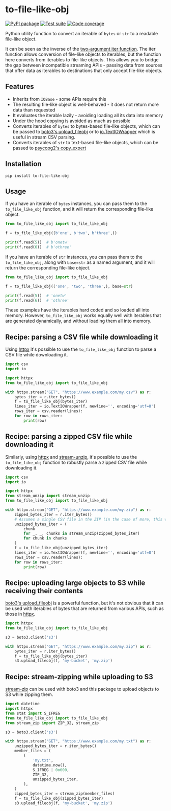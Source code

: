 # to-file-like-obj

[![PyPI package](https://img.shields.io/pypi/v/to-file-like-obj?label=PyPI%20package&color=%234c1)](https://pypi.org/project/to-file-like-obj/) [![Test suite](https://img.shields.io/github/actions/workflow/status/uktrade/to-file-like-obj/test.yml?label=Test%20suite)](https://github.com/uktrade/to-file-like-obj/actions/workflows/test.yml) [![Code coverage](https://img.shields.io/codecov/c/github/uktrade/to-file-like-obj?label=Code%20coverage)](https://app.codecov.io/gh/uktrade/to-file-like-obj)

Python utility function to convert an iterable of `bytes` or `str` to a readable file-like object.

It can be seen as the inverse of the [two-argument iter function](https://docs.python.org/3/library/functions.html#iter). The iter function allows conversion of file-like objects to iterables, but the function here converts from iterables to file-like objects. This allows you to bridge the gap between incompatible streaming APIs - passing data from sources that offer data as iterables to destinations that only accept file-like objects.


## Features

- Inherits from `IOBase` - some APIs require this
- The resulting file-like object is well-behaved - it does not return more data than requested
- It evaluates the iterable lazily - avoiding loading all its data into memory
- Under the hood copying is avoided as much as possible
- Converts iterables of `bytes` to bytes-based file-like objects, which can be passed to [boto3's upload_fileobj](https://boto3.amazonaws.com/v1/documentation/api/latest/reference/services/s3/client/upload_fileobj.html) or to [io.TextIOWrapper](https://docs.python.org/3/library/io.html#io.TextIOWrapper) which is useful in stream CSV parsing.
- Converts iterables of `str` to text-based file-like objects, which can be passed to [psycopg2's copy_expert](https://www.psycopg.org/docs/cursor.html#cursor.copy_expert)


## Installation

```shell
pip install to-file-like-obj
```


## Usage

If you have an iterable of `bytes` instances, you can pass them to the `to_file_like_obj` function, and it will return the corresponding file-like object.

```python
from to_file_like_obj import to_file_like_obj

f = to_file_like_obj((b'one', b'two', b'three',))

print(f.read(5))  # b'onetw'
print(f.read(6))  # b'othree'
```

If you have an iterable of `str` instances, you can pass them to the `to_file_like_obj`, along with `base=str` as a named argument, and it will return the corresponding file-like object.

```python
from to_file_like_obj import to_file_like_obj

f = to_file_like_obj(('one', 'two', 'three',), base=str)

print(f.read(5))  # 'onetw'
print(f.read(6))  # 'othree'
```

These examples have the iterables hard coded and so loaded all into memory. However, `to_file_like_obj` works equally well with iterables that are generated dynamically, and without loading them all into memory.


## Recipe: parsing a CSV file while downloading it

Using [httpx](https://www.python-httpx.org/) it's possible to use the `to_file_like_obj` function to parse a CSV file while downloading it.

```python
import csv
import io

import httpx
from to_file_like_obj import to_file_like_obj

with httpx.stream("GET", "https://www.example.com/my.csv") as r:
    bytes_iter = r.iter_bytes()
    f = to_file_like_obj(bytes_iter)
    lines_iter = io.TextIOWrapper(f, newline='', encoding='utf=8')
    rows_iter = csv.reader(lines):
    for row in rows_iter:
        print(row)
```


## Recipe: parsing a zipped CSV file while downloading it

Similarly, using [httpx](https://www.python-httpx.org/) and [stream-unzip](https://stream-unzip.docs.trade.gov.uk/), it's possible to use the `to_file_like_obj` function to robustly parse a zipped CSV file while downloading it.

```python
import csv
import io

import httpx
from stream_unzip import stream_unzip
from to_file_like_obj import to_file_like_obj

with httpx.stream("GET", "https://www.example.com/my.zip") as r:
    zipped_bytes_iter = r.iter_bytes()
    # Assumes a single CSV file in the ZIP (in the case of more, this will concatanate them together)
    unzipped_bytes_iter = (
        chunk
        for _, _, chunks in stream_unzip(zipped_bytes_iter)
        for chunk in chunks
    )
    f = to_file_like_obj(unzipped_bytes_iter)
    lines_iter = io.TextIOWrapper(f, newline='', encoding='utf=8')
    rows_iter = csv.reader(lines):
    for row in rows_iter:
        print(row)
```


## Recipe: uploading large objects to S3 while receiving their contents

[boto3's upload_fileobj](https://boto3.amazonaws.com/v1/documentation/api/latest/reference/services/s3/client/upload_fileobj.html) is a powerful function, but it's not obvious that it can be used with iterables of bytes that are returned from various APIs, such as those in [httpx](https://www.python-httpx.org/).

```python
import httpx
from to_file_like_obj import to_file_like_obj

s3 = boto3.client('s3')

with httpx.stream("GET", "https://www.example.com/my.zip") as r:
    bytes_iter = r.iter_bytes()
    f = to_file_like_obj(bytes_iter)
    s3.upload_fileobj(f, 'my-bucket', 'my.zip')
```


## Recipe: stream-zipping while uploading to S3

[stream-zip](https://stream-zip.docs.trade.gov.uk/) can be used with boto3 and this package to upload objects to S3 while zipping them.

```python
import datetime
import httpx
from stat import S_IFREG
from to_file_like_obj import to_file_like_obj
from stream_zip import ZIP_32, stream_zip

s3 = boto3.client('s3')

with httpx.stream("GET", "https://www.example.com/my.txt") as r:
    unzipped_bytes_iter = r.iter_bytes()
    member_files = (
        (
            'my.txt',
            datetime.now(),
            S_IFREG | 0o600,
            ZIP_32,
            unzipped_bytes_iter,
        ),
    )
    zipped_bytes_iter = stream_zip(member_files)
    f = to_file_like_obj(zipped_bytes_iter)
    s3.upload_fileobj(f, 'my-bucket', 'my.zip')
```
